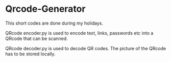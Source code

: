 # Qrcode-Generator

This short codes are done during my holidays.

QRcode encoder.py is used to encode text, links, passwords etc into a QRcode that can be scanned.

QRcode decoder.py is used to decode QR codes. The picture of the QRcode has to be stored locally.
